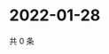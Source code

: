 # 2022-01-28

共 0 条

<!-- BEGIN WEIBO -->
<!-- 最后更新时间 Fri Jan 28 2022 10:32:37 GMT+0800 (China Standard Time) -->

<!-- END WEIBO -->
